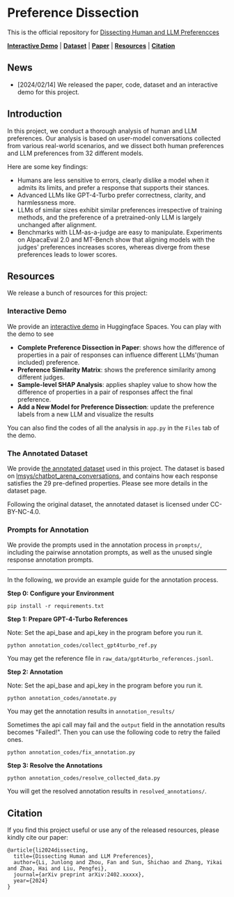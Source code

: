 # Preference Dissection

This is the official repository for [Dissecting Human and LLM Preferencces](https://huggingface.co/papers/2402.xxxxx)

[**Interactive Demo**](https://huggingface.co/spaces/GAIR/Preference-Dissection-Visualization) |
[**Dataset**](https://huggingface.co/datasets/GAIR/preference-dissection) | 
[**Paper**](https://huggingface.co/papers/2402.xxxxx) | 
[**Resources**](https://github.com/GAIR-NLP/Preference-Dissection?tab=readme-ov-file#resources) |
[**Citation**](https://github.com/GAIR-NLP/MathPile?tab=readme-ov-file#citation) 

[//]: # ([**Limitations**]&#40;https://github.com/GAIR-NLP/Preference-Dissection?tab=readme-ov-file#limitations&#41; |)
[//]: # (|[**Featured By AK**]&#40;https://twitter.com/_akhaliq/status/1740571256234057798&#41; )


## News

[//]: # (- [2024/01/06] We released the commercial-use version of MathPile, namely [MathPile_Commercial]&#40;https://huggingface.co/datasets/GAIR/MathPile_Commercial&#41;.)
[//]: # (- [2024/01/06] We released a new version &#40;`v0.2`, a cleaner version&#41; of MathPile. See our [HF dataset homepage]&#40;https://huggingface.co/datasets/GAIR/MathPile&#41; for more details.)
[//]: # (- [2023/12/30] MathPile was featured on the Hugging Face Datasets trending list. [[snapshot]]&#40;./static/images/hf-dataset-trending.png&#41;)
[//]: # (- [2023/12/29] We released the [MathPile]&#40;https://huggingface.co/datasets/GAIR/MathPile&#41;, a 9.5B high-quality and diverse math-centric pre-training corpus.)
- [2024/02/14] We released the paper, code, dataset and an interactive demo for this project.


## Introduction

In this project, we conduct a thorough analysis of human and LLM preferences. Our analysis is based on user-model conversations collected from various real-world scenarios, and we dissect both human preferences and LLM preferences from 32 different models. 

Here are some key findings:

- Humans are less sensitive to errors, clearly dislike a model when it admits its limits, and prefer a response that supports their stances.
- Advanced LLMs like GPT-4-Turbo prefer correctness, clarity, and harmlessness more.
- LLMs of similar sizes exhibit similar preferences irrespective of training methods, and the preference of a pretrained-only LLM is largely unchanged after alignment.
- Benchmarks with LLM-as-a-judge are easy to manipulate. Experiments on AlpacaEval 2.0 and MT-Bench show that aligning models with the judges' preferences increases scores, whereas diverge from these preferences leads to lower scores.


## Resources

We release a bunch of resources for this project:

### Interactive Demo
We provide an [interactive demo](https://huggingface.co/spaces/GAIR/Preference-Dissection-Visualization) in Huggingface Spaces. You can play with the demo to see 
- **Complete Preference Dissection in Paper**: shows how the difference of properties in a pair of responses can influence different LLMs'(human included) preference.
- **Preference Similarity Matrix**: shows the preference similarity among different judges.
- **Sample-level SHAP Analysis**: applies shapley value to show how the difference of properties in a pair of responses affect the final preference.
- **Add a New Model for Preference Dissection**: update the preference labels from a new LLM and visualize the results

You can also find the codes of all the analysis in `app.py` in the `Files` tab of the demo.


### The Annotated Dataset
We provide [the annotated dataset](https://huggingface.co/datasets/GAIR/preference-dissection) used in this project. The dataset is based on [lmsys/chatbot_arena_conversations](https://huggingface.co/datasets/lmsys/chatbot_arena_conversations), and contains how each response satisfies the 29 pre-defined properties. Please see more details in the dataset page.

Following the original dataset, the annotated dataset is licensed under CC-BY-NC-4.0.

### Prompts for Annotation
We provide the prompts used in the annotation process in `prompts/`, including the pairwise annotation prompts, as well as the unused single response annotation prompts.

---

In the following, we provide an example guide for the annotation process.

**Step 0: Configure your Environment**
```angular2html
pip install -r requirements.txt
```

**Step 1: Prepare GPT-4-Turbo References**

Note: Set the api_base and api_key in the program before you run it.
```angular2html
python annotation_codes/collect_gpt4turbo_ref.py
```
You may get the reference file in `raw_data/gpt4turbo_references.jsonl`.

**Step 2: Annotation**

Note: Set the api_base and api_key in the program before you run it.
```angular2html
python annotation_codes/annotate.py
```
You may get the annotation results in `annotation_results/`

Sometimes the api call may fail and the `output` field in the annotation results becomes "Failed!". Then you can use the following code to retry the failed ones.
```angular2html
python annotation_codes/fix_annotation.py
```

**Step 3: Resolve the Annotations**
```angular2html
python annotation_codes/resolve_collected_data.py
```
You will get the resolved annotation results in `resolved_annotations/`.


## Citation

If you find this project useful or use any of the released resources, please kindly cite our paper:

```
@article{li2024dissecting,
  title={Dissecting Human and LLM Preferences},
  author={Li, Junlong and Zhou, Fan and Sun, Shichao and Zhang, Yikai and Zhao, Hai and Liu, Pengfei},
  journal={arXiv preprint arXiv:2402.xxxxx},
  year={2024}
}
```






